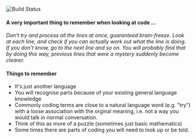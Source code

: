 ![Build Status](https://travis-ci.com/jaffamonkey/test-engineering-workshop-js.svg?token=r2G3BaxqddAcRBHK61uA&branch=master)

#### A very important thing to remember when looking at code ...

_Don't try and process all the lines at once, guaranteed brain-freeze. Look at each line, and check if you can actually work out what the line is doing. If you don't know, go to the next line and so on. You will probably find that by doing this way, previous lines that were a mystery suddenly become clearer._

#### Things to remember

* It's just another language
* You will recognise parts because of your existing general language knowledge
*  Commonly coding terms are close to a natural language word (e.g. "try") with a loose association with the orginal meaning, i.e. not a way you would talk in normal conversation.
* Think of this as more of a puzzle (sometimes just basic mathematics)
* Some times there are parts of coding you will need to look up or be told.
